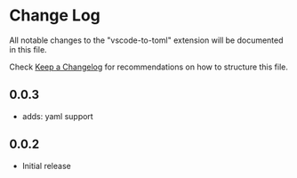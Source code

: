 # Change Log

All notable changes to the "vscode-to-toml" extension will be documented in this file.

Check [Keep a Changelog](http://keepachangelog.com/) for recommendations on how to structure this file.

## 0.0.3

- adds: yaml support

## 0.0.2

- Initial release

